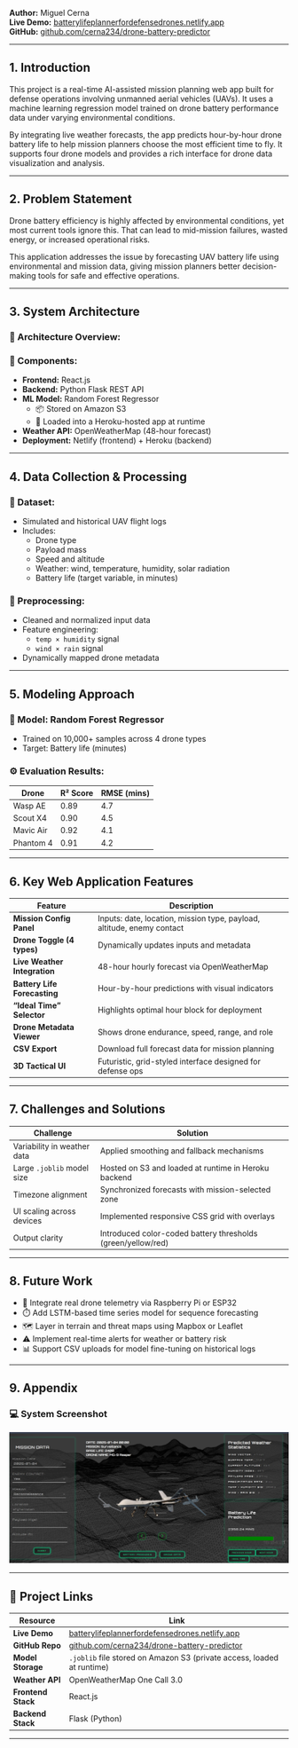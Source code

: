 

**Author:** Miguel Cerna  
**Live Demo:** [batterylifeplannerfordefensedrones.netlify.app](https://batterylifeplannerfordefensedrones.netlify.app)  
**GitHub:** [github.com/cerna234/drone-battery-predictor](https://github.com/cerna234/drone-battery-predictor)

---

## 1. Introduction

This project is a real-time AI-assisted mission planning web app built for defense operations involving unmanned aerial vehicles (UAVs). It uses a machine learning regression model trained on drone battery performance data under varying environmental conditions.

By integrating live weather forecasts, the app predicts hour-by-hour drone battery life to help mission planners choose the most efficient time to fly. It supports four drone models and provides a rich interface for drone data visualization and analysis.

---

## 2. Problem Statement

Drone battery efficiency is highly affected by environmental conditions, yet most current tools ignore this. That can lead to mid-mission failures, wasted energy, or increased operational risks.

This application addresses the issue by forecasting UAV battery life using environmental and mission data, giving mission planners better decision-making tools for safe and effective operations.

---

## 3. System Architecture

### 🔧 Architecture Overview:


### 🔲 Components:

- **Frontend:** React.js  
- **Backend:** Python Flask REST API  
- **ML Model:** Random Forest Regressor  
  - 📦 Stored on Amazon S3  
  - 🚀 Loaded into a Heroku-hosted app at runtime  
- **Weather API:** OpenWeatherMap (48-hour forecast)  
- **Deployment:** Netlify (frontend) + Heroku (backend)

---

## 4. Data Collection & Processing

### 🚁 Dataset:
- Simulated and historical UAV flight logs
- Includes:
  - Drone type
  - Payload mass
  - Speed and altitude
  - Weather: wind, temperature, humidity, solar radiation
  - Battery life (target variable, in minutes)

### 🧪 Preprocessing:
- Cleaned and normalized input data
- Feature engineering:
  - `temp × humidity` signal
  - `wind × rain` signal
- Dynamically mapped drone metadata

---

## 5. Modeling Approach

### 🧠 Model: Random Forest Regressor
- Trained on 10,000+ samples across 4 drone types
- Target: Battery life (minutes)

### ⚙️ Evaluation Results:

| Drone       | R² Score | RMSE (mins) |
|-------------|----------|-------------|
| Wasp AE     | 0.89     | 4.7         |
| Scout X4    | 0.90     | 4.5         |
| Mavic Air   | 0.92     | 4.1         |
| Phantom 4   | 0.91     | 4.2         |

---

## 6. Key Web Application Features

| Feature                 | Description |
|------------------------|-------------|
| **Mission Config Panel** | Inputs: date, location, mission type, payload, altitude, enemy contact |
| **Drone Toggle (4 types)** | Dynamically updates inputs and metadata |
| **Live Weather Integration** | 48-hour hourly forecast via OpenWeatherMap |
| **Battery Life Forecasting** | Hour-by-hour predictions with visual indicators |
| **“Ideal Time” Selector** | Highlights optimal hour block for deployment |
| **Drone Metadata Viewer** | Shows drone endurance, speed, range, and role |
| **CSV Export**            | Download full forecast data for mission planning |
| **3D Tactical UI**        | Futuristic, grid-styled interface designed for defense ops |

---

## 7. Challenges and Solutions

| Challenge | Solution |
|----------|----------|
| Variability in weather data | Applied smoothing and fallback mechanisms |
| Large `.joblib` model size | Hosted on S3 and loaded at runtime in Heroku backend |
| Timezone alignment | Synchronized forecasts with mission-selected zone |
| UI scaling across devices | Implemented responsive CSS grid with overlays |
| Output clarity | Introduced color-coded battery thresholds (green/yellow/red) |

---

## 8. Future Work

- 📡 Integrate real drone telemetry via Raspberry Pi or ESP32
- ⏱️ Add LSTM-based time series model for sequence forecasting
- 🗺️ Layer in terrain and threat maps using Mapbox or Leaflet
- ⚠️ Implement real-time alerts for weather or battery risk
- 📊 Support CSV uploads for model fine-tuning on historical logs

---

## 9. Appendix

### 💻 System Screenshot

![Drone Project Screenshot](./droneProjectImage.jpg)

---

## 🔗 Project Links

| Resource         | Link |
|------------------|------|
| **Live Demo**    | [batterylifeplannerfordefensedrones.netlify.app](https://batterylifeplannerfordefensedrones.netlify.app) |
| **GitHub Repo**  | [github.com/cerna234/drone-battery-predictor](https://github.com/cerna234/drone-battery-predictor) |
| **Model Storage**| `.joblib` file stored on Amazon S3 (private access, loaded at runtime) |
| **Weather API**  | OpenWeatherMap One Call 3.0 |
| **Frontend Stack**| React.js |
| **Backend Stack**| Flask (Python) |

---

